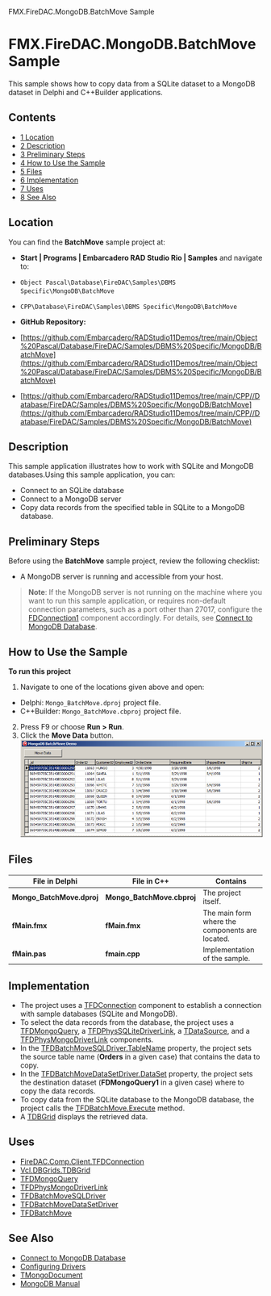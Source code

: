 FMX.FireDAC.MongoDB.BatchMove Sample[]()
# FMX.FireDAC.MongoDB.BatchMove Sample 


This sample shows how to copy data from a SQLite dataset to a MongoDB dataset in Delphi and C++Builder applications.
## Contents



* [1 Location](#Location)
* [2 Description](#Description)
* [3 Preliminary Steps](#Preliminary_Steps)
* [4 How to Use the Sample](#How_to_Use_the_Sample)
* [5 Files](#Files)
* [6 Implementation](#Implementation)
* [7 Uses](#Uses)
* [8 See Also](#See_Also)


## Location 

You can find the **BatchMove** sample project at:
* **Start | Programs | Embarcadero RAD Studio Rio | Samples** and navigate to:

* `Object Pascal\Database\FireDAC\Samples\DBMS Specific\MongoDB\BatchMove`
* `CPP\Database\FireDAC\Samples\DBMS Specific\MongoDB\BatchMove`

* **GitHub Repository:**

* [https://github.com/Embarcadero/RADStudio11Demos/tree/main/Object%20Pascal/Database/FireDAC/Samples/DBMS%20Specific/MongoDB/BatchMove](https://github.com/Embarcadero/RADStudio11Demos/tree/main/Object%20Pascal/Database/FireDAC/Samples/DBMS%20Specific/MongoDB/BatchMove)
* [https://github.com/Embarcadero/RADStudio11Demos/tree/main/CPP//Database/FireDAC/Samples/DBMS%20Specific/MongoDB/BatchMove](https://github.com/Embarcadero/RADStudio11Demos/tree/main/CPP//Database/FireDAC/Samples/DBMS%20Specific/MongoDB/BatchMove)

## Description 

This sample application illustrates how to work with SQLite and MongoDB databases.Using this sample application, you can:

*  Connect to an SQLite database
*  Connect to a MongoDB server
*  Copy data records from the specified table in SQLite to a MongoDB database.

## Preliminary Steps 

Before using the **BatchMove** sample project, review the following checklist:
*  A MongoDB server is running and accessible from your host.

> **Note**: If the MongoDB server is not running on the machine where you want to run this sample application, or requires non-default connection parameters, such as a port other than 27017, configure the [FDConnection1](http://docwiki.embarcadero.com/Libraries/en/FireDAC.Comp.Client.TFDConnection) component accordingly. For details, see [Connect to MongoDB Database](http://docwiki.embarcadero.com/RADStudio/en/Connect_to_MongoDB_Database_(FireDAC)).


## How to Use the Sample 

**To run this project**
1.  Navigate to one of the locations given above and open:

*  Delphi: `Mongo_BatchMove.dproj` project file.
*  C++Builder: `Mongo_BatchMove.cbproj` project file.

2.  Press F9 or choose **Run > Run**.
3.  Click the **Move Data** button.
![BatchMove Demo.png](Readme%20Files/BatchMove%20Demo.png)
## Files 



| **File in Delphi**        | **File in C++**            | **Contains**                                    |
| ------------------------- | -------------------------- | ----------------------------------------------- |
| **Mongo_BatchMove.dproj** | **Mongo_BatchMove.cbproj** | The project itself.                             |
| **fMain.fmx**             | **fMain.fmx**              | The main form where the components are located. |
| **fMain.pas**             | **fmain.cpp**              | Implementation of the sample.                   |


## Implementation 


*  The project uses a [TFDConnection](http://docwiki.embarcadero.com/Libraries/en/FireDAC.Comp.Client.TFDConnection) component to establish a connection with sample databases (SQLite and MongoDB).
*  To select the data records from the database, the project uses a [TFDMongoQuery](http://docwiki.embarcadero.com/Libraries/en/FireDAC.Phys.MongoDBDataSet.TFDMongoQuery), a [TFDPhysSQLiteDriverLink](http://docwiki.embarcadero.com/Libraries/en/FireDAC.Phys.SQLite.TFDPhysSQLiteDriverLink), a [TDataSource](http://docwiki.embarcadero.com/Libraries/en/Data.DB.TDataSource), and a [TFDPhysMongoDriverLink](http://docwiki.embarcadero.com/Libraries/en/FireDAC.Phys.MongoDB.TFDPhysMongoDriverLink) components.
*  In the [TFDBatchMoveSQLDriver.TableName](http://docwiki.embarcadero.com/Libraries/en/FireDAC.Comp.BatchMove.SQL.TFDBatchMoveSQLDriver.TableName) property, the project sets the source table name (**Orders** in a given case) that contains the data to copy.
*  In the [TFDBatchMoveDataSetDriver.DataSet](http://docwiki.embarcadero.com/Libraries/en/FireDAC.Comp.BatchMove.DataSet.TFDBatchMoveDataSetDriver.DataSet) property, the project sets the destination dataset (**FDMongoQuery1** in a given case) where to copy the data records.
*  To copy data from the SQLite database to the MongoDB database, the project calls the [TFDBatchMove.Execute](http://docwiki.embarcadero.com/Libraries/en/FireDAC.Comp.BatchMove.TFDBatchMove.Execute) method.
*  A [TDBGrid](http://docwiki.embarcadero.com/Libraries/en/Vcl.DBGrids.TDBGrid) displays the retrieved data.

## Uses 


* [FireDAC.Comp.Client.TFDConnection](http://docwiki.embarcadero.com/Libraries/en/FireDAC.Comp.Client.TFDConnection)
* [Vcl.DBGrids.TDBGrid](http://docwiki.embarcadero.com/Libraries/en/Vcl.DBGrids.TDBGrid)
* [TFDMongoQuery](http://docwiki.embarcadero.com/Libraries/en/FireDAC.Phys.MongoDBDataSet.TFDMongoQuery)
* [TFDPhysMongoDriverLink](http://docwiki.embarcadero.com/Libraries/en/FireDAC.Phys.MongoDB.TFDPhysMongoDriverLink)
* [TFDBatchMoveSQLDriver](http://docwiki.embarcadero.com/Libraries/en/FireDAC.Comp.BatchMove.SQL.TFDBatchMoveSQLDriver)
* [TFDBatchMoveDataSetDriver](http://docwiki.embarcadero.com/Libraries/en/FireDAC.Comp.BatchMove.DataSet.TFDBatchMoveDataSetDriver)
* [TFDBatchMove](http://docwiki.embarcadero.com/Libraries/en/FireDAC.Comp.BatchMove.TFDBatchMove)

## See Also 


* [Connect to MongoDB Database](http://docwiki.embarcadero.com/RADStudio/en/Connect_to_MongoDB_Database_(FireDAC))
* [Configuring Drivers](http://docwiki.embarcadero.com/RADStudio/en/Configuring_Drivers_(FireDAC))
* [TMongoDocument](http://docwiki.embarcadero.com/Libraries/en/FireDAC.Phys.MongoDBWrapper.TMongoDocument)
* [MongoDB Manual](http://docs.mongodb.org/)





